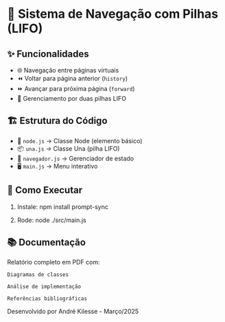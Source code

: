 # 🚀 Sistema de Navegação com Pilhas (LIFO)

## ✨ Funcionalidades
- 🌐 Navegação entre páginas virtuais
- ⏪ Voltar para página anterior (`history`)
- ⏩ Avançar para próxima página (`forward`)
- 🧠 Gerenciamento por duas pilhas LIFO

## 🏗️ Estrutura do Código
- 📄 `node.js` → Classe Node (elemento básico)
- 📦 `una.js` → Classe Una (pilha LIFO)
- 🧭 `navegador.js` → Gerenciador de estado
- 🖥️ `main.js` → Menu interativo


## 🚦 Como Executar
1. Instale:
npm install prompt-sync

2. Rode:
node ./src/main.js

## 📚 Documentação

Relatório completo em PDF com:

    Diagramas de classes

    Análise de implementação

    Referências bibliográficas

Desenvolvido por André Kilesse - Março/2025
